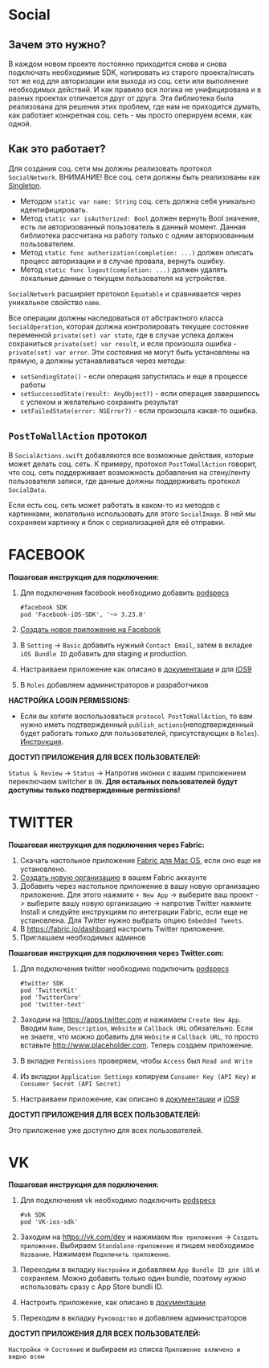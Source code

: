 # **Social**

## Зачем это нужно?

В каждом новом проекте постоянно приходится снова и снова подключать необходимые SDK, 
копировать из старого проекта/писать тот же код для авторизации или выхода из соц. сети или выполнение необходимых действий. И как правило вся логика не унифицирована и в разных проектах отличается друг от друга. 
Эта библиотека была реализована для решения этих проблем, где нам не приходится думать, как работает конкретная соц. сеть - мы просто оперируем всеми, как одной. 

## Как это работает?

Для создания соц. сети мы должны реализовать протокол ```SocialNetwork```. ВНИМАНИЕ! Все соц. сети должны быть реализованы как [Singleton](https://en.wikipedia.org/wiki/Singleton_pattern). 

 - Методом ```static var name: String``` соц. сеть должна себя уникально идентифицировать. 
 - Метод ```static var isAuthorized: Bool``` должен вернуть Bool значение, есть ли авторизованный пользователь в данный момент. Данная библиотека рассчитана на работу только с одним авторизованным пользователем. 
 - Метод ```static func authorization(completion: ...)``` должен описать процесс авторизации и в случае провала, вернуть ошибку. 
 - Метод ```static func logout(completion: ...)``` должен удалять локальные данные о текущем пользователя на устройстве.

```SocialNetwork``` расширяет протокол ```Equatable``` и сравнивается через уникальное свойство ```name```. 

Все операции должны наследоваться от абстрактного класса ```SocialOperation```, которая должна контролировать текущее состояние переменной ```private(set) var state```, где в случае успеха должен сохраниться ```private(set) var result```, и если произошла ошибка - ```private(set) var error```. Эти состояния не могут быть установлены на прямую, а должны устанавливаться через методы:

 - ```setSendingState()``` - если операция запустилась и еще в процессе работы 
 - ```setSuccessedState(result: AnyObject?)``` - если операция завершилось с успехом и желательно сохранить результат 
 - ```setFailedState(error: NSError?)``` - если произошла какая-то ошибка.

## ```PostToWallAction``` протокол

В ```SocialActions.swift``` добавляются все возможные действия, которые может делать соц. сеть. К примеру, протокол ```PostToWallAction``` говорит, что соц. сеть поддерживает возможность добавления на стену/ленту пользователя записи, где данные должны поддерживать протокол ```SocialData```. 

Если есть соц. сеть может работать в каком-то из методов с картинками, желательно использовать для этого ```SocialImage```. В ней мы сохраняем картинку и блок с сериализацией для её отправки. 

# **FACEBOOK**

**Пошаговая инструкция для подключения:**

 1. Для подключения facebook необходимо добавить [podspecs](https://cocoapods.org)

    ```
    #facebook SDK 
    pod 'Facebook-iOS-SDK', '~> 3.23.0'
    ```
    
 2. [Создать новое приложение на Facebook](https://developers.facebook.com/apps/)
 3. В ```Setting``` -> ```Basic``` добавить нужный ```Contact Email```,  затем в вкладке ```iOS Bundle ID``` добавить для staging и production.
 4. Настраиваем приложение как описано в [документации](https://developers.facebook.com/docs/ios/getting-started/) и для [iOS9](https://developers.facebook.com/docs/ios/ios9)
 5. В ```Roles``` добавляем администраторов и разработчиков

**НАСТРОЙКА LOGIN PERMISSIONS:**

 - Если вы хотите воспользоваться ```protocol PostToWallAction```, то вам нужно иметь подтвержденный ```publish_actions```(неподтвержденный будет работать только для пользователей, присутствующих в ```Roles```). [Инструкция](https://developers.facebook.com/docs/facebook-login/permissions/v2.4#permission-publish_actions).

**ДОСТУП ПРИЛОЖЕНИЯ ДЛЯ ВСЕХ ПОЛЬЗОВАТЕЛЕЙ:**

```Status & Review``` -> ```Status``` -> Напротив иконки с вашим приложением переключаем switcher в ```ON```. **Для остальных пользователей будут доступны только подтвержденные permissions!**

# **TWITTER**

**Пошаговая инструкция для подключения через Fabric:**

1. Скачать настольное приложение [Fabric для Mac OS](https://fabric.io/downloads/xcode), если оно еще не установлено.
2. [Создать новую организацию](https://fabric.io/settings/organizations) в вашем Fabric аккаунте
3. Добавить через настольное приложение в вашу новую организацию приложение. Для этого нажмите ```+ New App``` -> выберите ваш проект -> выберите вашу новую организацию -> напротив Twitter нажмите Install и следуйте инструкциям по интеграции Fabric, если еще не установлена. Для Twitter нужно выбрать опцию ```Embedded Tweets```.
4. В https://fabric.io/dashboard настроить Twitter приложение.
5. Приглашаем необходимых админов

**Пошаговая инструкция для подключения через Twitter.com:**

1. Для подключения twitter необходимо подключить [podspecs](https://cocoapods.org)  

    ```
    #twitter SDK
    pod 'TwitterKit'
    pod 'TwitterCore'
    pod 'twitter-text'
    ```
2. Заходим на https://apps.twitter.com и нажимаем ```Create New App```. Вводим ```Name```, ```Description```, ```Website``` и ```Callback URL``` обязательно. Если не знаете, что можно добавить для ```Website``` и ```Callback URL```, то просто вставьте http://www.placeholder.com. Теперь создаем приложение.
2. В вкладке ```Permissions``` проверяем, чтобы ```Access``` был ```Read and Write```
3. Из вкладки ```Application Settings``` копируем ```Consumer Key (API Key)``` и ```Consumer Secret (API Secret)```
4. Настраиваем приложение, как описано в [документации](https://docs.fabric.io/ios/twitter/twitterkit-setup.html) и [iOS9]((https://dev.twitter.com/mopub/ios/ios9))
        
**ДОСТУП ПРИЛОЖЕНИЯ ДЛЯ ВСЕХ ПОЛЬЗОВАТЕЛЕЙ:**

Это приложение уже доступно для всех пользователей.

# **VK**

**Пошаговая инструкция для подключения:**

1. Для подключения vk необходимо подключить [podspecs](https://cocoapods.org) 

    ```
    #vk SDK
    pod 'VK-ios-sdk'
    ```
    
2. Заходим на https://vk.com/dev и нажимаем ```Мои приложения``` -> ```Создать приложение```. Выбираем ```Standalone-приложение``` и пишем необходимое ```Название```. Нажимаем ```Подключить приложение```.
3. Переходим в вкладку ```Настройки``` и добавляем ```App Bundle ID для iOS``` и сохраняем. Можно добавить только один bundle, поэтому *нужно* использовать сразу с App Store bundli ID.
4. Настроить приложение, как описано в [документации](https://github.com/VKCOM/vk-ios-sdk)
5. Переходим в вкладку ```Руководство``` и добавляем администраторов
    

**ДОСТУП ПРИЛОЖЕНИЯ ДЛЯ ВСЕХ ПОЛЬЗОВАТЕЛЕЙ:** 

```Настройки``` -> ```Состояние``` и выбираем из списка ```Приложение включено и видно всем```
